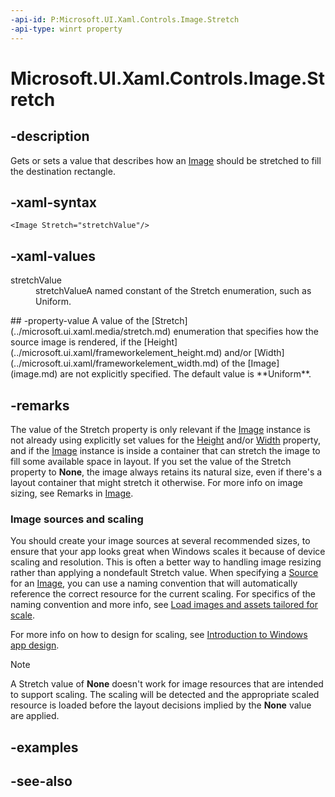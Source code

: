 ```yaml
---
-api-id: P:Microsoft.UI.Xaml.Controls.Image.Stretch
-api-type: winrt property
---
```


<!-- Property syntax
public Windows.UI.Xaml.Media.Stretch Stretch { get;  set; }
-->

# Microsoft.UI.Xaml.Controls.Image.Stretch

## -description
Gets or sets a value that describes how an [Image](image.md) should be stretched to fill the destination rectangle.

## -xaml-syntax
```xaml
<Image Stretch="stretchValue"/>
```


## -xaml-values
<dl><dt>stretchValue</dt><dd>stretchValueA named constant of the Stretch enumeration, such as Uniform.</dd>
</dl>
## -property-value
A value of the [Stretch](../microsoft.ui.xaml.media/stretch.md) enumeration that specifies how the source image is rendered, if the [Height](../microsoft.ui.xaml/frameworkelement_height.md) and/or [Width](../microsoft.ui.xaml/frameworkelement_width.md) of the [Image](image.md) are not explicitly specified. The default value is **Uniform**.

## -remarks
The value of the Stretch property is only relevant if the [Image](image.md) instance is not already using explicitly set values for the [Height](../microsoft.ui.xaml/frameworkelement_height.md) and/or [Width](../microsoft.ui.xaml/frameworkelement_width.md) property, and if the [Image](image.md) instance is inside a container that can stretch the image to fill some available space in layout. If you set the value of the Stretch property to **None**, the image always retains its natural size, even if there's a layout container that might stretch it otherwise. For more info on image sizing, see Remarks in [Image](image.md).

### Image sources and scaling

You should create your image sources at several recommended sizes, to ensure that your app looks great when Windows scales it because of device scaling and resolution. This is often a better way to handling image resizing rather than applying a nondefault Stretch value. When specifying a [Source](image_source.md) for an [Image](image.md), you can use a naming convention that will automatically reference the correct resource for the current scaling. For specifics of the naming convention and more info, see [Load images and assets tailored for scale](/windows/uwp/app-resources/images-tailored-for-scale-theme-contrast).

For more info on how to design for scaling, see [Introduction to Windows app design](/windows/apps/design/basics/design-and-ui-intro).

> [!NOTE]
> A Stretch value of **None** doesn't work for image resources that are intended to support scaling. The scaling will be detected and the appropriate scaled resource is loaded before the layout decisions implied by the **None** value are applied.

## -examples

## -see-also
